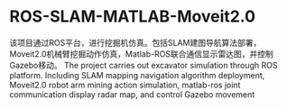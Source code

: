 # ROS-SLAM-MATLAB-Moveit2.0
该项目通过ROS平台，进行挖掘机仿真。包括SLAM建图导航算法部署，Moveit2.0机械臂挖掘动作仿真，Matlab-ROS联合通信显示雷达图，并控制Gazebo移动。
The project carries out excavator simulation through ROS platform. Including SLAM mapping navigation algorithm deployment, Moveit2.0 robot arm mining action simulation, matlab-ros joint communication display radar map, and control Gazebo movement
